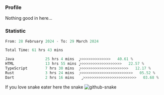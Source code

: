 ### Profile 

Nothing good in here...

### Statistic
<!--START_SECTION:waka-->

```python
From: 28 February 2024 - To: 29 March 2024

Total Time: 61 hrs 43 mins

Java              25 hrs 4 mins   ͎͎͎͎͎͎͎͎͎͎͕>>>>>>>>>>>>>>   40.61 %
HTML              13 hrs 55 mins  ͎͎͎͎͎̝>>>>>>>>>>>>>>>>>>>   22.57 %
TypeScript        7 hrs 30 mins   ͎͎͎>>>>>>>>>>>>>>>>>>>>>>   12.17 %
Rust              3 hrs 24 mins   ͎>>>>>>>>>>>>>>>>>>>>>>>>   05.52 %
Dart              2 hrs 16 mins   ̡>>>>>>>>>>>>>>>>>>>>>>>>   03.68 %
```

<!--END_SECTION:waka-->

If you love snake eater here the snake 
<picture>
  <source media="(prefers-color-scheme: dark)" srcset="https://github.com/pradana4648/pradana4648/blob/c0566a83ca6ea5f2e46bab00e717c4c82b4b5c4c/github-contribution-grid-snake-dark.svg" />
  <source media="(prefers-color-scheme: light)" srcset="https://github.com/pradana4648/pradana4648/blob/c0566a83ca6ea5f2e46bab00e717c4c82b4b5c4c/github-contribution-grid-snake.svg" />
  <img alt="github-snake" src="https://github.com/pradana4648/pradana4648/blob/c0566a83ca6ea5f2e46bab00e717c4c82b4b5c4c/github-contribution-grid-snake.svg" />
</picture>
